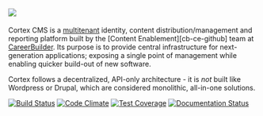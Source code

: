 # ![](https://hiring-assets.careerbuilder.com/branding/cortex-logo--reverse--small.png)

Cortex CMS is a [multitenant](https://en.wikipedia.org/wiki/Multitenancy) identity, content distribution/management and reporting platform built by the [Content Enablement][cb-ce-github] team at [CareerBuilder](https://github.com/careerbuilder). Its purpose is to provide central infrastructure for next-generation applications; exposing a single point of management while enabling quicker build-out of new software.

Cortex follows a decentralized, API-only architecture - it is *not* built like Wordpress or Drupal, which are considered monolithic, all-in-one solutions.

[![Build Status](https://semaphoreci.com/api/v1/projects/ec90715a-da8f-4960-bb64-f371850f9c98/813409/shields_badge.svg)](https://semaphoreci.com/content-enablement/cortex) [![Code Climate](https://codeclimate.com/repos/53f62c2869568018180036c9/badges/78e3c3c865b118bbd72b/gpa.svg)](https://codeclimate.com/repos/53f62c2869568018180036c9/feed) [![Test Coverage](https://codeclimate.com/repos/53f62c2869568018180036c9/badges/78e3c3c865b118bbd72b/coverage.svg)](https://codeclimate.com/repos/53f62c2869568018180036c9/coverage) [![Documentation Status](https://www.gitbook.com/button/status/book/cortex-cms/cortex-cms)](https://docs.cortexcms.org/)
